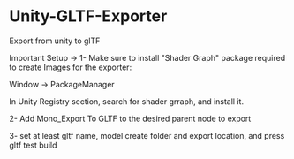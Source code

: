 # Unity-GLTF-Exporter
Export from unity to glTF

Important Setup -> 
1- Make sure to install "Shader Graph" package required to create Images for the exporter: 

Window -> PackageManager

In Unity Registry section, search for shader grraph, and install it.

2- Add Mono_Export To GLTF to the desired parent node to export

3- set at least gltf name, model create folder and export location, and press gltf test build

